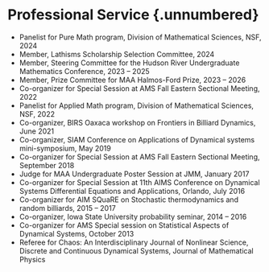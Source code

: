 Professional Service {.unnumbered}
=======================

-	Panelist for Pure Math program, Division of Mathematical Sciences, NSF, 2024
-	Member, Lathisms Scholarship Selection Committee, 2024
-	Member, Steering Committee for the Hudson River Undergraduate Mathematics Conference, 2023 – 2025
-	Member, Prize Committee for MAA Halmos-Ford Prize, 2023 – 2026
-	Co-organizer for Special Session at AMS Fall Eastern Sectional Meeting, 2022
-	Panelist for Applied Math program, Division of Mathematical Sciences, NSF, 2022
-	Co-organizer, BIRS Oaxaca workshop on Frontiers in Billiard Dynamics, June 2021
-	Co-organizer, SIAM Conference on Applications of Dynamical systems mini-symposium, May 2019
-   Co-organizer for Special Session at AMS Fall Eastern Sectional Meeting, September 2018
-	Judge for MAA Undergraduate Poster Session at JMM, January 2017
-	Co-organizer for Special Session at 11th AIMS Conference on Dynamical Systems Differential Equations and Applications, Orlando, July 2016
-   Co-organizer for AIM SQuaRE on Stochastic thermodynamics and random billiards, 2015 – 2017
-	Co-organizer, Iowa State University probability seminar, 2014 – 2016 
-   Co-organizer for AMS Special session on Statistical Aspects of Dynamical Systems, October 2013
-	Referee for Chaos: An Interdisciplinary Journal of Nonlinear Science, Discrete and Continuous Dynamical Systems, Journal of Mathematical Physics

